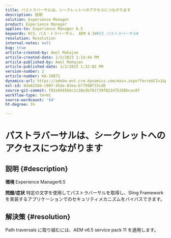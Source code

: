 ```yaml
---
title: パストラバーサルは、シークレットへのアクセスにつながります
description: 説明
solution: Experience Manager
product: Experience Manager
applies-to: Experience Manager 6.5
keywords: KCS，パス・トラバーサル， AEM 6.5#KCS パストラバーサル#
resolution: Resolution
internal-notes: null
bug: true
article-created-by: Amol Mahajan
article-created-date: 1/2/2023 1:14:44 PM
article-published-by: Amol Mahajan
article-published-date: 1/2/2023 1:32:02 PM
version-number: 2
article-number: KA-19871
dynamics-url: https://adobe-ent.crm.dynamics.com/main.aspx?forceUCI=1&pagetype=entityrecord&etn=knowledgearticle&id=e416b26b-9f8a-ed11-81ac-6045bd006ce9
exl-id: 8da82584-c99f-45de-83ea-b77998f33cd8
source-git-commit: f03a9d45b6c1c28e3b701f39f022d75180bcac0f
workflow-type: tm+mt
source-wordcount: '54'
ht-degree: 5%

---
```


# パストラバーサルは、シークレットへのアクセスにつながります

## 説明 {#description}

<b>環境</b>
Experience Manager6.5


<b>問題/症状</b>
特定の文字を使用してパストラバーサルを取得し、Sling Framework を実装するアプリケーションでのセキュリティメカニズムをバイパスできます。


## 解決策 {#resolution}

Path traversals に取り組むには、AEM v6.5 service pack 11 を適用します。
